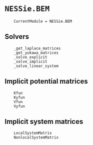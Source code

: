 # `NESSie.BEM`
```@meta
    CurrentModule = NESSie.BEM
```

## Solvers
``` @docs
    _get_laplace_matrices
    _get_yukawa_matrices
    _solve_explicit
    _solve_implicit
    _solve_linear_system
```

## Implicit potential matrices
```@docs
    Kfun
    Kyfun
    Vfun
    Vyfun
```

## Implicit system matrices
```@docs
    LocalSystemMatrix
    NonlocalSystemMatrix
```
